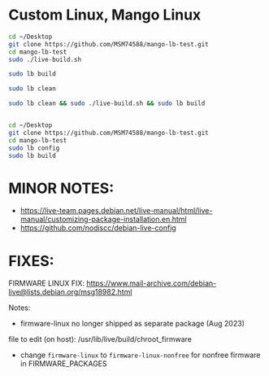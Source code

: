 # Custom Linux, Mango Linux

```bash
cd ~/Desktop
git clone https://github.com/MSM74588/mango-lb-test.git
cd mango-lb-test
sudo ./live-build.sh

sudo lb build

sudo lb clean

sudo lb clean && sudo ./live-build.sh && sudo lb build


cd ~/Desktop
git clone https://github.com/MSM74588/mango-lb-test.git
cd mango-lb-test
sudo lb config
sudo lb build
```

# MINOR NOTES:
- https://live-team.pages.debian.net/live-manual/html/live-manual/customizing-package-installation.en.html
- https://github.com/nodiscc/debian-live-config

# FIXES:

FIRMWARE LINUX FIX: https://www.mail-archive.com/debian-live@lists.debian.org/msg18982.html

Notes:
- firmware-linux no longer shipped as separate package (Aug 2023)


file to edit (on host): /usr/lib/live/build/chroot_firmware
- change `firmware-linux` to `firmware-linux-nonfree` for nonfree firmware in FIRMWARE_PACKAGES

